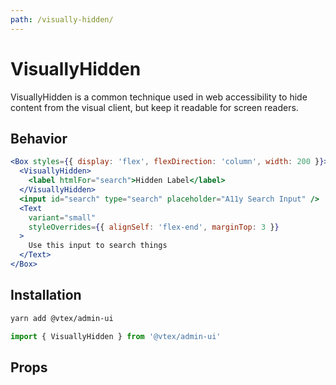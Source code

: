 ```yaml
---
path: /visually-hidden/
---
```


# VisuallyHidden

VisuallyHidden is a common technique used in web accessibility to hide content from the visual client, but keep it readable for screen readers.

## Behavior

```jsx
<Box styles={{ display: 'flex', flexDirection: 'column', width: 200 }}>
  <VisuallyHidden>
    <label htmlFor="search">Hidden Label</label>
  </VisuallyHidden>
  <input id="search" type="search" placeholder="A11y Search Input" />
  <Text
    variant="small"
    styleOverrides={{ alignSelf: 'flex-end', marginTop: 3 }}
  >
    Use this input to search things
  </Text>
</Box>
```

## Installation

```sh isStatic
yarn add @vtex/admin-ui
```

```jsx isStatic
import { VisuallyHidden } from '@vtex/admin-ui'
```

## Props

<proptypes heading="VisuallyHidden" component="VisuallyHidden">
